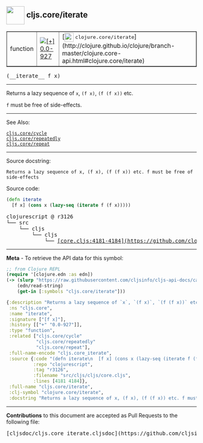 ## <img width="48px" valign="middle" src="http://i.imgur.com/Hi20huC.png"> cljs.core/iterate

 <table border="1">
<tr>

<td>function</td>
<td><a href="https://github.com/cljsinfo/cljs-api-docs/tree/0.0-927"><img valign="middle" alt="[+] 0.0-927" src="https://img.shields.io/badge/+-0.0--927-lightgrey.svg"></a> </td>
<td>
[<img height="24px" valign="middle" src="http://i.imgur.com/1GjPKvB.png"> <samp>clojure.core/iterate</samp>](http://clojure.github.io/clojure/branch-master/clojure.core-api.html#clojure.core/iterate)
</td>
</tr>
</table>

 <samp>
(__iterate__ f x)<br>
</samp>

---

Returns a lazy sequence of `x`, `(f x)`, `(f (f x))` etc.

`f` must be free of side-effects.

---


See Also:

[`cljs.core/cycle`](cljs.core_cycle.md)<br>
[`cljs.core/repeatedly`](cljs.core_repeatedly.md)<br>
[`cljs.core/repeat`](cljs.core_repeat.md)<br>

---

Source docstring:

```
Returns a lazy sequence of x, (f x), (f (f x)) etc. f must be free of side-effects
```

Source code:

```clj
(defn iterate
  [f x] (cons x (lazy-seq (iterate f (f x)))))
```

 <pre>
clojurescript @ r3126
└── src
    └── cljs
        └── cljs
            └── <ins>[core.cljs:4181-4184](https://github.com/clojure/clojurescript/blob/r3126/src/cljs/cljs/core.cljs#L4181-L4184)</ins>
</pre>


---

__Meta__ - To retrieve the API data for this symbol:

```clj
;; from Clojure REPL
(require '[clojure.edn :as edn])
(-> (slurp "https://raw.githubusercontent.com/cljsinfo/cljs-api-docs/catalog/cljs-api.edn")
    (edn/read-string)
    (get-in [:symbols "cljs.core/iterate"]))
```

```clj
{:description "Returns a lazy sequence of `x`, `(f x)`, `(f (f x))` etc.\n\n`f` must be free of side-effects.",
 :ns "cljs.core",
 :name "iterate",
 :signature ["[f x]"],
 :history [["+" "0.0-927"]],
 :type "function",
 :related ["cljs.core/cycle"
           "cljs.core/repeatedly"
           "cljs.core/repeat"],
 :full-name-encode "cljs.core_iterate",
 :source {:code "(defn iterate\n  [f x] (cons x (lazy-seq (iterate f (f x)))))",
          :repo "clojurescript",
          :tag "r3126",
          :filename "src/cljs/cljs/core.cljs",
          :lines [4181 4184]},
 :full-name "cljs.core/iterate",
 :clj-symbol "clojure.core/iterate",
 :docstring "Returns a lazy sequence of x, (f x), (f (f x)) etc. f must be free of side-effects"}

```

---

__Contributions__ to this document are accepted as Pull Requests to the following file:

 <pre>
[cljsdoc/cljs.core_iterate.cljsdoc](https://github.com/cljsinfo/cljs-api-docs/blob/master/cljsdoc/cljs.core_iterate.cljsdoc)
</pre>

